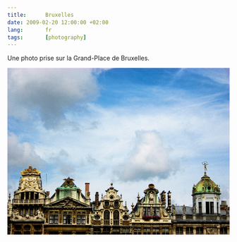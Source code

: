 ```yaml
---
title:      Bruxelles
date: 2009-02-20 12:00:00 +02:00
lang:       fr
tags:       [photography]
---
```


Une photo prise sur la Grand-Place de Bruxelles.

![](bruxelles.jpg "Bruxelles")
